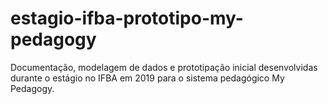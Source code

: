 # estagio-ifba-prototipo-my-pedagogy
Documentação, modelagem de dados e prototipação inicial desenvolvidas durante o estágio no IFBA em 2019 para o sistema pedagógico My Pedagogy.
